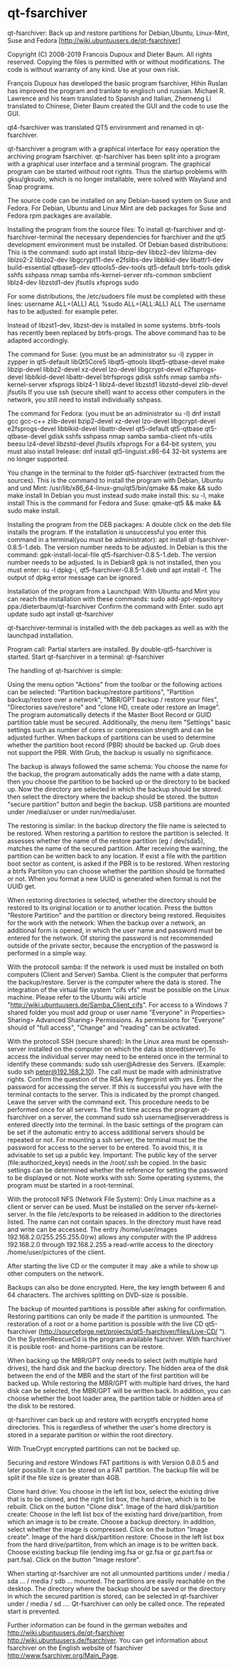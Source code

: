 # qt-fsarchiver
qt-fsarchiver: Back up and restore partitions for Debian,Ubuntu, Linux-Mint, Suse and Fedora [http://wiki.ubuntuusers.de/qt-fsarchiver]

Copyright (C) 2008-2019 Francois Dupoux and Dieter Baum.  All rights reserved.
Copying the files is permitted with or without modifications. The code is without warranty of any kind. Use at your own risk.

François Dupoux has developed the basic program fsarchiver, Hihin Ruslan has improved the program and tranlate to englisch und russian. Michael R. Lawrence and his team translated to Spanish and Italian, Zhenneng Li translated to Chinese, Dieter Baum created the GUI and the code to use the GUI.

qt4-fsarchiver was translated QT5 environment and renamed in qt-fsarchiver.

qt-fsarchiver a program with a graphical interface for easy operation the archiving program fsarchiver.
qt-fsarchiver has been split into a program with a graphical user interface and a terminal program.
The graphical program can be started without root rights.
Thus the startup problems with gksu/gksudo, which is no longer installable, were solved with Wayland and Snap programs.

The source code can be installed on any Debian-based system on Suse and Fedora.
For Debian, Ubuntu and Linux Mint are deb packages for Suse and Fedora rpm packages are available.

Installing the program from the source files:
To install qt-fsarchiver and qt-fsarchiver-terminal the necessary dependencies for fsarchiver and the qt5 development environment must be installed.
Of Debian based distributions: This is the command:
sudo apt install libzip-dev libbz2-dev liblzma-dev liblzo2-2 liblzo2-dev libgcrypt11-dev e2fslibs-dev libblkid-dev libattr1-dev build-essential qtbase5-dev qttools5-dev-tools qt5-default btrfs-tools gdisk sshfs sshpass nmap samba nfs-kernel-server nfs-common smbclient liblz4-dev libzstd1-dev jfsutils xfsprogs sudo 

For some distributions, the /etc/sudoers file must be completed with these lines:
username ALL=(ALL) ALL 
%sudo	ALL=(ALL:ALL) ALL
The username has to be adjusted: for example peter.

Instead of libzst1-dev, libzst-dev is installed in some systems. btrfs-tools has recently been replaced by btrfs-progs. The above command has to be adapted accordingly.
 
The command for Suse: (you must be an administrator su -l) zypper in zypper in qt5-default libQt5Core5 libqt5-qttools libqt5-qtbase-devel make libzip-devel libbz2-devel xz-devel lzo-devel libgcrypt-devel e2fsprogs-devel libblkid-devel libattr-devel btrfsprogs gdisk sshfs nmap samba nfs-kernel-server xfsprogs liblz4-1 liblz4-devel libzstd1 libzstd-devel zlib-devel jfsutils 
If you use ssh (secure shell) want to access other computers in the network, you still need to install individually sshpass.

The command for Fedora: (you must be an administrator su -l) dnf install  gcc gcc-c++ zlib-devel bzip2-devel xz-devel lzo-devel libgcrypt-devel e2fsprogs-devel libblkid-devel libattr-devel qt5-default qt5-qtbase qt5-qtbase-devel gdisk sshfs sshpass nmap samba samba-client nfs-utils beesu lz4-devel libzstd-devel jfsutils xfsprogs
For a 64-bit system, you must also install lrelease: dnf install qt5-linguist.x86-64
32-bit systems are no longer supported.

You change in the terminal to the folder qt5-fsarchiver (extracted from the sources).
This is the command to install the program with Debian, Ubuntu  and und Mint: /usr/lib/x86_64-linux-gnu/qt5/bin/qmake && make && sudo make install
In Debian you must instead sudo make install this: su -l, make install
This is the command for Fedora and Suse: qmake-qt5 && make && sudo make install.

Installing the program from the DEB packages:
A double click on the deb file installs the program.
If the installation is unsuccessful you enter this command in a terminal(you must be administrator): apt install qt-fsarchiver-0.8.5-1.deb. The version number needs to be adjusted.
In Debian is this the command: gpk-install-local-file qt5-fsarchiver-0.8.5-1.deb. The version number needs to be adjusted.
Is in Debian8 gpk is not installed, then you must enter: su -l dpkg-i, qt5-fsarchiver-0.8.5-1.deb und apt install -f. The output of dpkg error message can be ignored.

Installation of the program from a Launchpad:
With Ubuntu and Mint you can reach the installation with these commands:
sudo add-apt-repository ppa:/dieterbaum/qt-fsarchiver
Confirm the command with Enter.
sudo apt update
sudo apt install qt-fsarchiver

qt-fsarchiver-terminal is installed with the deb packages as well as with the launchpad installation.

Program call:
Partial starters are installed. By double-qt5-fsarchiver is started.
Start qt-fsarchiver in a terminal:
qt-fsarchiver

The handling of qt-fsarchiver is simple:

Using the menu option "Actions" from the toolbar or the following actions can be selected:
"Partition backup/restore partitions", "Partition backup/restore over a network", "MBR/GPT backup / restore your files", "Directories save/restore" and "clone HD, create oder restore an Image".
The program automatically detects if the Master Boot Record or GUID partition table must be secured.
Additionally, the menu item "Settings" basic settings such as number of cores or compression strength and can be adjusted further.
When backups of partitions can be used to determine whether the partition boot record (PBR) should be backed up. Grub does not support the PBR. With Grub, the backup is usually no significance.

The backup is always followed the same schema: You choose the name for the backup, the program automatically adds the name with a date stamp, then you choose the partition to be backed up or the directory to be backed up. Now the directory are selected in which the backup should be stored. then select the directory where the backup should be stored. the button "secure partition" button and begin the backup.
USB partitions are mounted under /media/user or under run/media/user.

The restoring is similar: In the backup directory the file name is selected to be restored. When restoring a partition to restore the partition is selected. It assesses whether the name of the restore partition (eg / dev/sda5), matches the name of the secured partition. After receiving the warning, the partition can be written back to any location. If exist a file with the partition boot sector as content, is asked if the PBR is to be restored.
When restoring a btrfs Partiiton you can choose whether the partition should be formatted or not. When you format a new UUID is generated when format is not the UUID get.

When restoring directories is selected, whether the directory should be restored to its original location or to another location. Press the  button "Restore Partition" and the partition or directory being restored.
Requisites for the work with the network:
When the backup over a network, an additional form is opened, in which the user name and password must be entered for the network. Of storing the password is not recommended outside of the private sector, because the encryption of the password is performed in a simple way.

With the protocoll samba:
If the network is used must be installed on both computers (Client and Server) Samba. Client is the computer that performs the backup/restore. Server is the computer where the data is stored.
The integration of the virtual file system "cifs vfs" must be possible on the Linux machine. Please refer to the Ubuntu wiki article "http://wiki.ubuntuusers.de/Samba_Client_cifs".
For access to a Windows 7 shared folder you must add group or user name "Everyone" in  Properties> Sharing> Advanced Sharing> Permissions. As permissions for "Everyone" should of "full access", "Change" and "reading" can be activated.

With the protocoll SSH (secure shared):
In the Linux area must be openssh-server installed on the computer on which the data is stored(server).To access the individual server may need to be entered once in the terminal to identify these commands:
sudo ssh user@Adresse des Servers. (Example: sudo ssh peter@192.168.2.10). The call must be made with administrative rights. Confirm the question of the RSA key fingerprint with yes. Enter the password for accessing the server. If this is successful you have with the terminal contacts to the server. This is indicated by the prompt changed. Leave the server with the command exit. This procedure needs to be performed once for all servers.
The first time access the program qt-fsarchiver on a server, the command sudo ssh username@serveraddress is entered directly into the terminal. In the basic settings of the program can be set if the automatic entry to access additional servers should be repeated or not. 
For mounting a ssh server, the terminal must be the password for access to the server to be entered. To avoid this, it is advisable to set up a public key. Important: The public key of the server (file:authorized_keys) needs in the /root/.ssh be copied.
In the basic settings can be determined whether the reference for setting the password to be displayed or not.
Note works with ssh: Some operating systems, the program must be started in a root-terminal. 

With the protocoll NFS (Network File System):
Only Linux machine as a client or server can be used. Must be installed on the server nfs-kernel-server. In the file /etc/exports to be released in addition to the directories listed. The name can not contain spaces. In the directory must have read and write can be accessed. The entry /home/user/images 192.168.2.0/255.255.255.0(rw) allows any computer with the IP address 192.168.2.0 through 192.168.2.255 a read-write access to the directory /home/user/pictures of the client.

After starting the live CD or the computer it may .ake a while to show up other computers on the network. 

Backups can also be done encrypted. Here, the key length between 6 and 64 characters. The archives splitting on DVD-size is possible.

The backup of mounted partitions is possible after asking for confirmation. Restoring partitions can only be made ​​if the partition is unmounted.
The restoration of a root or a home partition is possible with the live CD qt5-fsarchiver (http://sourceforge.net/projects/qt5-fsarchiver/files/Live-CD/ ").
On the SystemRescueCd is the program available fsarchiver. With fsarchiver it is posible root- and home-partitions can be restore​​.

When backing up the MBR/GPT only needs to select (with multiple hard drives), the hard disk and the backup directory. The hidden area of ​​the disk between the end of the MBR and the start of the first partition will be backed up. While restoring the MBR/GPT with multiple hard drives, the hard disk can be selected, the MBR/GPT will be written back. In addition, you can choose whether the boot loader area, the partition table or hidden area of ​​the disk to be restored.

qt-fsarchiver  can back up and restore with ecryptfs encrypted home directories. This is regardless of whether the user's home directory is stored in a separate partition or within the root directory.

With TrueCrypt encrypted partitions can not be backed up.

Securing and restore Windows FAT partitions is with Version 0.8.0.5 and later possible. It can be stored on a FAT partition. The backup file will be split if the file size is greater than 4GB.

Clone hard drive: You choose in the left list box, select the existing drive that is to be cloned, and the right list box, the hard drive, which is to be rebuilt. Click on the button "Clone disk".
Image of the hard disk/partition create:
Choose in the left list box of the existing hard drive/partition, from which an image is to be create. Choose a backup directory. In addition, select whether the image is compressed. Click on the button "Image create".
Image of the hard disk/partition restore:
Choose in the left list box from the hard drive/partiiton, from which an image is to be written back. Choose existing backup file (ending img.fsa or gz.fsa or gz.part.fsa or part.fsa). Click on the button "Image restore".

When starting qt-fsarchiver are not all unmounted partitions under / media / sda ... / media / sdb ... mounted. The partitions are easily reachable on the desktop. The directory where the backup should be saved or the directory in which the secured partition is stored, can be selected in qt-fsarchiver under / media / sd .... 
Qt-fsarchiver can only be called once. The repeated start is prevented.

Further information can be found in the german websites and http://wiki.ubuntuusers.de/qt-fsarchiver http://wiki.ubuntuusers.de/fsarchiver.
You can get information about fsarchiver on the English website of fsarchiver http://www.fsarchiver.org/Main_Page.
